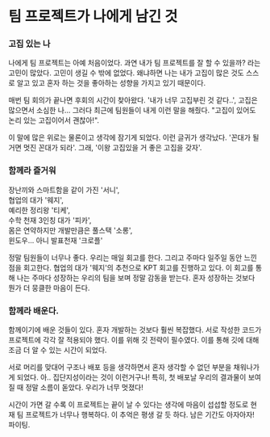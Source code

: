 # 팀 프로젝트가 나에게 남긴 것

### 고집 있는 나

나에게 팀 프로젝트는 아예 처음이었다. 과연 내가 팀 프로젝트를 잘 할 수 있을까? 라는 고민이 많았다. 고민이 생길 수 밖에 없었다. 왜냐하면 나는 내가 고집이 많은 것도 스스로 알고 있고 혼자 하는 것을 좋아하는 성향을 가지고 있기 때문이다.

매번 팀 회의가 끝나면 후회의 시간이 찾아왔다. '내가 너무 고집부린 것 같다..', 고집은 많으면서 소심한 나... 그러다 최근에 팀원들이 내게 이런 말을 해줬다. "고집이 있어도 논리 있는 고집이어서 괜찮아!".

이 말에 많은 위로는 물론이고 생각에 잠기게 되었다. 이런 글귀가 생각났다. '꼰대가 될 거면 멋진 꼰대가 되라'. 그래, '이왕 고집있을 거 좋은 고집을 갖자'.

### 함께라 즐거워

장난끼와 스마트함을 같이 가진 '서니', <br>
협업의 대가 '웨지', <br>
예리한 정리왕 '티케', <br>
수학 천재 3인칭 대가 '피카', <br>
몸은 연약하지만 개발만큼은 풀스택 '소롱', <br>
윈도우... 아니 발표천재 '크로플' <br>

정말 팀원들이 너무나 좋다. 우리는 매일 회고를 한다. 그리고 주마다 일주일 동안 느낀 점을 회고한다. 협업의 대가 '웨지'의 추천으로 KPT 회고를 진행하고 있다. 이 회고를 통해 나는 주마다 성장하는 우리의 팀을 보며 정말 감동을 받는다. 혼자 성장하는 것보다 뭔가 더 뭉클한 마음이 든다.

### 함께라 배운다.

함께이기에 배운 것들이 있다. 혼자 개발하는 것보다 훨씬 복잡했다. 서로 작성한 코드가 프로젝트에 각각 잘 적용되야 했다. 이를 위해 깃 전략이 필수였다. 이를 통해 깃에 대해 조금 더 알 수 있는 시간이 되었다.

서로 머리를 맞대어 구조나 배포 등을 생각하면서 혼자 생각할 수 없던 부분을 채워나가게 되었다. 아.. 집단지성이라는 것이 이런거구나! 특히, 첫 배포날 우리의 결과물이 보여질 때 정말 소름이 돋았다. 우리가 너무 멋졌다!

시간이 가면 갈 수록 이 프로젝트는 끝이 날 수 있다는 생각에 마음이 섭섭할 정도로 현재 팀 프로젝트가 너무나 행복하다. 이 추억은 평생 갈 듯 하다. 남은 기간도 아자아자! 파이팅.
